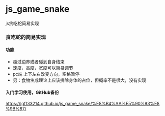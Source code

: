 # js_game_snake
js贪吃蛇简易实现

### 贪吃蛇的简易实现
#### 功能
- 超过边界或者碰到自身结束
- 速度，高度，宽度可以简易调节
- pc端 上下左右改变方向，空格暂停
- 另：食物生成理论上应该排除身体的占位，但概率不是很大，没有实现
#### 入门学习使用，GitHub备份

https://lgf133214.github.io/js_game_snake/%E8%B4%AA%E5%90%83%E8%9B%87/

